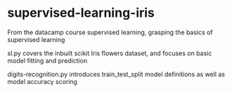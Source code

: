 # supervised-learning-iris

From the datacamp course supervised learning, grasping the basics of supervised learning

sl.py covers the inbuilt scikit Iris flowers dataset, and focuses on basic model fitting and prediction

digits-recognition.py introduces train_test_split model definitions as well as model accuracy scoring